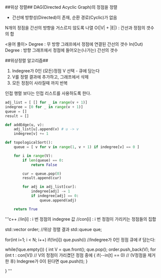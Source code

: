 
##위상 정렬##
DAG(Directed Acyclic Graph)의 정점을 정렬
 - 간선에 방향성(Directed)이 존재, 순환 경로(Cyclic)가 없음

N개의 정점을 간선의 방향을 거스르지 않도록 나열
O(|V| + |E|) : 간선과 정점의 갯수의 합

<용어 풀이>
Degree : 무 방향 그래프에서 정점에 연결된 간선의 갯수
In(Out) Degree : 방향 그래프에서 정점에 들어오는(나가는) 간선의 갯수

##위상정렬 알고리즘##
1. Indegree가 0인 (모든)정점 V 선택 - 큐에 담는다
2. V를 정렬 결과에 추가하고, 그래프에서 삭제
3. 모든 정점이 사라질때 까지 반복

인접 행렬 보다는 인접 리스트를 사용하도록 한다.

```python
adj_list = [ [] for _ in range(v + 1)]
indegree = [0 for _ in range(v + 1)]
queue = []
result = []

def addEdge(u, v):
    adj_list[u].append(v) # u -> v
    indegree[v] += 1

def topologicalSort():
    queue = [ v for v in range(1, v + 1) if indegree[v] == 0 ]

    for i in range(V):
        if len(queue) == 0:
            return False

        cur = queue.pop(0)
        result.append(cur)

        for adj in adj_list[cur]:
            indegree[adj] -= 1
            if indegree[adj] == 0:
                queue.append(adj)

    return True
```

'''c++
//in[i] : i 번 정점의 indegree 값
//con[i] : i 번 정점이 가리키는 정점들의 집합

std::vector<int> order; //위상 정렬 결과
std::queue<int> que;

for(int i=1; i < N; i++)
    if(!in[i])
        que.push(i) //Indegree가 0인 정점 큐에
        if 담는다:

while(!que.empty())
{
    int V = que.front();
    que.pop();
    order.push_back(V);
    for (int t : con[V])  // V의 정점이 가리켰던 정점 중에
    {
         if(--in[t] == 0) // (V정점을 제거한 후) Indegree가 0이 된다면
            que.push(t);
    }

}
'''

